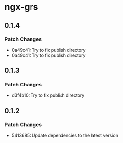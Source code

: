 # ngx-grs

## 0.1.4

### Patch Changes

- 0a49c41: Try to fix publish directory
- 0a49c41: Try to fix publish directory

## 0.1.3

### Patch Changes

- d3f4b10: Try to fix publish directory

## 0.1.2

### Patch Changes

- 5413685: Update dependencies to the latest version
